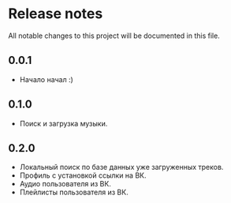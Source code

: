 # Release notes

All notable changes to this project will be documented in this file.

## 0.0.1

- Начало начал :)

## 0.1.0

- Поиск и загрузка музыки.

## 0.2.0

- Локальный поиск по базе данных уже загруженных треков.
- Профиль с установкой ссылки на ВК.
- Аудио пользователя из ВК.
- Плейлисты пользователя из ВК.